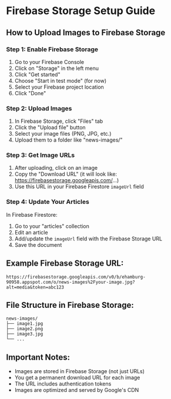 # Firebase Storage Setup Guide

## How to Upload Images to Firebase Storage

### Step 1: Enable Firebase Storage
1. Go to your Firebase Console
2. Click on "Storage" in the left menu
3. Click "Get started"
4. Choose "Start in test mode" (for now)
5. Select your Firebase project location
6. Click "Done"

### Step 2: Upload Images
1. In Firebase Storage, click "Files" tab
2. Click the "Upload file" button
3. Select your image files (PNG, JPG, etc.)
4. Upload them to a folder like "news-images/"

### Step 3: Get Image URLs
1. After uploading, click on an image
2. Copy the "Download URL" (it will look like: https://firebasestorage.googleapis.com/...)
3. Use this URL in your Firebase Firestore `imageUrl` field

### Step 4: Update Your Articles
In Firebase Firestore:
1. Go to your "articles" collection
2. Edit an article
3. Add/update the `imageUrl` field with the Firebase Storage URL
4. Save the document

## Example Firebase Storage URL:
```
https://firebasestorage.googleapis.com/v0/b/ehamburg-90958.appspot.com/o/news-images%2Fyour-image.jpg?alt=media&token=abc123
```

## File Structure in Firebase Storage:
```
news-images/
├── image1.jpg
├── image2.png
├── image3.jpg
└── ...
```

## Important Notes:
- Images are stored in Firebase Storage (not just URLs)
- You get a permanent download URL for each image
- The URL includes authentication tokens
- Images are optimized and served by Google's CDN
